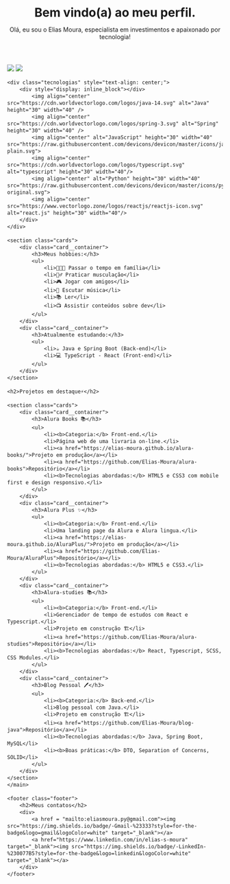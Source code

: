 <head>
    <style>
      * {
    margin: 0;
    padding: 0;
}

body{
    background-color: lightgray;
}

main{
    max-width: 80%;
    margin: auto;
}

li {
    list-style-type: none;
    padding: .15em 0;
}

h2{
    text-align: center;
    margin: 0.5em 0;
}

ul {
    padding: 0 .5em;
    padding-bottom: .5em;
    margin: 0 auto;
}

.header {
    text-align: center;
    margin: 1em 0;
}
.tecnologias{
    padding: 1em 0;
}


.gh__container {
    display: flex;
    justify-content: center;
}

.gh__img{
    margin: 0 1em;
    max-width: 54%;
}

.cards{
    display: flex;
    justify-content: center;
}

.card__container{
    display: flex;
    flex-direction: column;
    margin: 0 1em;
    width: 40%;
}

.card__container h3 {
    text-align: center;
    padding: .5em;
    margin: 0;
}

.footer{
    display: flex;
    flex-direction: column;
    text-align: center;
}
    </style>
</head>
<body>
    <header class="header">
        <h1>Bem vindo(a) ao meu perfil.</h1>
        <p>Olá, eu sou o Elias Moura, especialista em investimentos e apaixonado por tecnologia!</p>
    </header>
    <main>
    <section>
        <div class="gh__container">
            <img class="gh__img" src="https://github-readme-stats.vercel.app/api?username=Elias-Moura&show_icons=true&theme=dark&include_all_commits=true&count_private=true"/>
            <img class="gh__img" src="https://github-readme-stats.vercel.app/api/top-langs/?username=Elias-Moura&layout=compact&langs_count=7&theme=dark"/>
        </div>
    </section>

    <div class="tecnologias" style="text-align: center;">
        <div style="display: inline_block"></div>
            <img align="center" src="https://cdn.worldvectorlogo.com/logos/java-14.svg" alt="Java" height="30" width="40" />
            <img align="center" src="https://cdn.worldvectorlogo.com/logos/spring-3.svg" alt="Spring" height="30" width="40" />
            <img align="center" alt="JavaScript" height="30" width="40" src="https://raw.githubusercontent.com/devicons/devicon/master/icons/javascript/javascript-plain.svg">
            <img align="center" src="https://cdn.worldvectorlogo.com/logos/typescript.svg" alt="typescript" height="30" width="40"/>
            <img align="center" alt="Python" height="30" width="40" src="https://raw.githubusercontent.com/devicons/devicon/master/icons/python/python-original.svg">
            <img align="center" src="https://www.vectorlogo.zone/logos/reactjs/reactjs-icon.svg" alt="react.js" height="30" width="40"/>
        </div>
    </div>

    <section class="cards">
        <div class="card__container">
            <h3>Meus hobbies:</h3>
            <ul>
                <li>👨‍👩‍👦 Passar o tempo em família</li>
                <li>🏋️‍♂️ Praticar musculação</li>
                <li>🎮 Jogar com amigos</li>
                <li>🎸 Escutar música</li>
                <li>📚 Ler</li>
                <li>📺 Assistir conteúdos sobre dev</li>
            </ul>
        </div>
        <div class="card__container">
            <h3>Atualmente estudando:</h3>
            <ul>
                <li>☕ Java e Spring Boot (Back-end)</li>
                <li>💻 TypeScript - React (Front-end)</li>
            </ul>
        </div>
    </section>

    <h2>Projetos em destaque⚡</h2>
    
    <section class="cards">
        <div class="card__container">
            <h3>Alura Books 📚</h3>
            <ul>
                <li><b>Categoria:</b> Front-end.</li>
                <li>Página web de uma livraria on-line.</li>
                <li><a href="https://elias-moura.github.io/alura-books/">Projeto em produção</a></li>
                <li><a href="https://github.com/Elias-Moura/alura-books">Repositório</a></li>
                <li><b>Tecnologias abordadas:</b> HTML5 e CSS3 com mobile first e design responsivo.</li>
            </ul>
        </div>
        <div class="card__container">
            <h3>Alura Plus ✨</h3>
            <ul>
                <li><b>Categoria:</b> Front-end.</li>
                <li>Uma landing page da Alura e Alura lingua.</li>
                <li><a href="https://elias-moura.github.io/AluraPlus/">Projeto em produção</a></li>
                <li><a href="https://github.com/Elias-Moura/AluraPlus">Repositório</a></li>
                <li><b>Tecnologias abordadas:</b> HTML5 e CSS3.</li>
            </ul>
        </div>
        <div class="card__container">
            <h3>Alura-studies 📚</h3>
            <ul>
                <li><b>Categoria:</b> Front-end.</li>
                <li>Gerenciador de tempo de estudos com React e Typescript.</li>
                <li>Projeto em construção 🏗️</li>
                <li><a href="https://github.com/Elias-Moura/alura-studies">Repositório</a></li>
                <li><b>Tecnologias abordadas:</b> React, Typescript, SCSS, CSS Modules.</li>
            </ul>
        </div>
        <div class="card__container">
            <h3>Blog Pessoal 🖊️</h3>
            <ul>
                <li><b>Categoria:</b> Back-end.</li>
                <li>Blog pessoal com Java.</li>
                <li>Projeto em construção 🏗️</li>
                <li><a href="https://github.com/Elias-Moura/blog-java">Repositório</a></li>
                <li><b>Tecnologias abordadas:</b> Java, Spring Boot, MySQL</li>
                <li><b>Boas práticas:</b> DTO, Separation of Concerns, SOLID</li>
            </ul>
        </div>
    </section>
    </main>

    <footer class="footer">
        <h2>Meus contatos</h2>
        <div> 
            <a href = "mailto:eliasmoura.py@gmail.com"><img src="https://img.shields.io/badge/-Gmail-%23333?style=for-the-badge&logo=gmail&logoColor=white" target="_blank"></a>
            <a href="https://www.linkedin.com/in/elias-s-moura" target="_blank"><img src="https://img.shields.io/badge/-LinkedIn-%230077B5?style=for-the-badge&logo=linkedin&logoColor=white" target="_blank"></a>
        </div>
    </footer>
</body>
